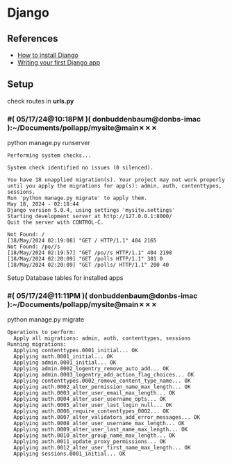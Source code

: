# Django

## References

-   [How to install Django](https://docs.djangoproject.com/en/5.0/topics/install/#how-to-install-django)
-   [Writing your first Django app](https://docs.djangoproject.com/en/5.0/intro/tutorial01/)


## Setup

check routes in **urls.py**
### #( 05/17/24@10:18PM )( donbuddenbaum@donbs-imac ):~/Documents/pollapp/mysite@main✗✗✗
python manage.py runserver

```Watching for file changes with StatReloader
Performing system checks...

System check identified no issues (0 silenced).

You have 18 unapplied migration(s). Your project may not work properly until you apply the migrations for app(s): admin, auth, contenttypes, sessions.
Run 'python manage.py migrate' to apply them.
May 18, 2024 - 02:18:44
Django version 5.0.4, using settings 'mysite.settings'
Starting development server at http://127.0.0.1:8000/
Quit the server with CONTROL-C.

Not Found: /
[18/May/2024 02:19:08] "GET / HTTP/1.1" 404 2165
Not Found: /po//s
[18/May/2024 02:19:57] "GET /po//s HTTP/1.1" 404 2198
[18/May/2024 02:20:09] "GET /polls HTTP/1.1" 301 0
[18/May/2024 02:20:09] "GET /polls/ HTTP/1.1" 200 40
```

Setup Database tables for installed apps
### #( 05/17/24@11:11PM )( donbuddenbaum@donbs-imac ):~/Documents/pollapp/mysite@main✗✗✗
python manage.py migrate

```
Operations to perform:
  Apply all migrations: admin, auth, contenttypes, sessions
Running migrations:
  Applying contenttypes.0001_initial... OK
  Applying auth.0001_initial... OK
  Applying admin.0001_initial... OK
  Applying admin.0002_logentry_remove_auto_add... OK
  Applying admin.0003_logentry_add_action_flag_choices... OK
  Applying contenttypes.0002_remove_content_type_name... OK
  Applying auth.0002_alter_permission_name_max_length... OK
  Applying auth.0003_alter_user_email_max_length... OK
  Applying auth.0004_alter_user_username_opts... OK
  Applying auth.0005_alter_user_last_login_null... OK
  Applying auth.0006_require_contenttypes_0002... OK
  Applying auth.0007_alter_validators_add_error_messages... OK
  Applying auth.0008_alter_user_username_max_length... OK
  Applying auth.0009_alter_user_last_name_max_length... OK
  Applying auth.0010_alter_group_name_max_length... OK
  Applying auth.0011_update_proxy_permissions... OK
  Applying auth.0012_alter_user_first_name_max_length... OK
  Applying sessions.0001_initial... OK
  ```